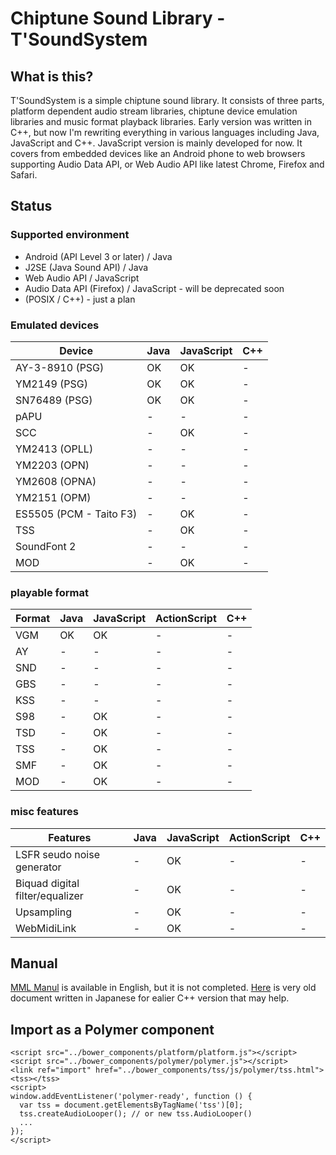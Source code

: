 Chiptune Sound Library - T'SoundSystem
======================================

What is this?
-------------

T'SoundSystem is a simple chiptune sound library.
It consists of three parts, platform dependent audio stream libraries,
chiptune device emulation libraries and music format playback libraries.
Early version was written in C++, but now I'm rewriting everything in various languages including Java,
JavaScript and C++. JavaScript version is mainly developed for now.
It covers from embedded devices like an Android phone to web browsers supporting Audio Data API,
or Web Audio API like latest Chrome, Firefox and Safari.

Status
------

### Supported environment
- Android (API Level 3 or later) / Java
- J2SE (Java Sound API) / Java
- Web Audio API / JavaScript
- Audio Data API (Firefox) / JavaScript - will be deprecated soon
- (POSIX / C++) - just a plan

### Emulated devices

| Device                  | Java | JavaScript | C++ |
|-------------------------|------|------------|-----|
| AY-3-8910 (PSG)         |  OK  |     OK     |  -  |
| YM2149 (PSG)            |  OK  |     OK     |  -  |
| SN76489 (PSG)           |  OK  |     OK     |  -  |
| pAPU                    |   -  |      -     |  -  |
| SCC                     |   -  |     OK     |  -  |
| YM2413 (OPLL)           |   -  |      -     |  -  |
| YM2203 (OPN)            |   -  |      -     |  -  |
| YM2608 (OPNA)           |   -  |      -     |  -  |
| YM2151 (OPM)            |   -  |      -     |  -  |
| ES5505 (PCM - Taito F3) |   -  |     OK     |  -  |
| TSS                     |   -  |     OK     |  -  |
| SoundFont 2             |   -  |      -     |  -  |
| MOD                     |   -  |     OK     |  -  |

### playable format

| Format | Java | JavaScript | ActionScript | C++ |
|--------|------|------------|--------------|-----|
| VGM    |  OK  |     OK     |       -      |  -  |
| AY     |   -  |      -     |       -      |  -  |
| SND    |   -  |      -     |       -      |  -  |
| GBS    |   -  |      -     |       -      |  -  |
| KSS    |   -  |      -     |       -      |  -  |
| S98    |   -  |     OK     |       -      |  -  |
| TSD    |   -  |     OK     |       -      |  -  |
| TSS    |   -  |     OK     |       -      |  -  |
| SMF    |   -  |     OK     |       -      |  -  |
| MOD    |   -  |     OK     |       -      |  -  |

### misc features

| Features                        | Java | JavaScript | ActionScript | C++ |
|---------------------------------|------|------------|--------------|-----|
| LSFR seudo noise generator      |   -  |     OK     |       -      |  -  |
| Biquad digital filter/equalizer |   -  |     OK     |       -      |  -  |
| Upsampling                      |   -  |     OK     |       -      |  -  |
| WebMidiLink                     |   -  |     OK     |       -      |  -  |

Manual
------

[MML Manul](https://github.com/toyoshim/tss/wiki/MML-Manual) is available in English, but it is not completed.
[Here](http://www.toyoshima-house.net/tss/) is very old document written in Japanese for ealier C++ version that may help.

Import as a Polymer component
-----------------------------
```
<script src="../bower_components/platform/platform.js"></script>
<script src="../bower_components/polymer/polymer.js"></script>
<link ref="import" href="../bower_components/tss/js/polymer/tss.html">
<tss></tss>
<script>
window.addEventListener('polymer-ready', function () {
  var tss = document.getElementsByTagName('tss')[0];
  tss.createAudioLooper(); // or new tss.AudioLooper()
  ...
});
</script>
```
